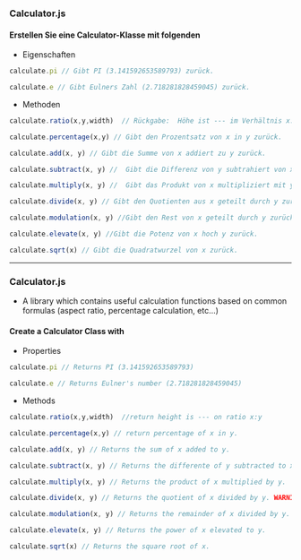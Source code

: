 ### Calculator.js 


#### Erstellen Sie eine Calculator-Klasse mit folgenden

- Eigenschaften

```js
calculate.pi // Gibt PI (3.141592653589793) zurück.

calculate.e // Gibt Eulners Zahl (2.718281828459045) zurück.
``` 

- Methoden

```js
calculate.ratio(x,y,width)  // Rückgabe:  Höhe ist --- im Verhältnis x:y

calculate.percentage(x,y) // Gibt den Prozentsatz von x in y zurück.

calculate.add(x, y) // Gibt die Summe von x addiert zu y zurück.

calculate.subtract(x, y) //  Gibt die Differenz von y subtrahiert von x zurück.

calculate.multiply(x, y) //  Gibt das Produkt von x multipliziert mit y zurück.

calculate.divide(x, y) // Gibt den Quotienten aus x geteilt durch y zurück. WARNUNG: Wenn der Divisor auf 0 gesetzt wird, wird ein Fehler ausgegeben.

calculate.modulation(x, y) //Gibt den Rest von x geteilt durch y zurück. WARNUNG: Wenn der Divisor auf 0 gesetzt wird, tritt ein Fehler auf.

calculate.elevate(x, y) //Gibt die Potenz von x hoch y zurück.

calculate.sqrt(x) // Gibt die Quadratwurzel von x zurück.
```
---

### Calculator.js 
- A library which contains useful calculation functions based on common formulas (aspect ratio, percentage calculation, etc…)



#### Create a Calculator Class with

- Properties
```js
calculate.pi // Returns PI (3.141592653589793)

calculate.e // Returns Eulner's number (2.718281828459045)
``` 


- Methods
```js
calculate.ratio(x,y,width)  //return height is --- on ratio x:y

calculate.percentage(x,y) // return percentage of x in y.

calculate.add(x, y) // Returns the sum of x added to y.

calculate.subtract(x, y) // Returns the differente of y subtracted to x.

calculate.multiply(x, y) // Returns the product of x multiplied by y.

calculate.divide(x, y) // Returns the quotient of x divided by y. WARNING: If the divisor is set to 0, an error will be thrown.

calculate.modulation(x, y) // Returns the remainder of x divided by y. WARNING: If the divisor is set to 0, an error will be thrown.

calculate.elevate(x, y) // Returns the power of x elevated to y.

calculate.sqrt(x) // Returns the square root of x.
```
